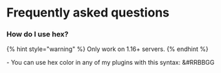# Frequently asked questions



### How do I use hex?

{% hint style="warning" %}
Only work on 1.16+ servers.
{% endhint %}

\- You can use hex color in any of my plugins with this syntax: \&#RRBBGG
